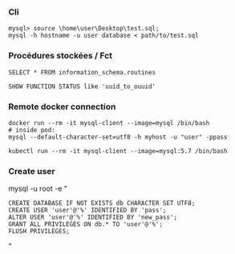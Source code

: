 ### Cli

```
mysql> source \home\user\Desktop\test.sql;
mysql -h hostname -u user database < path/to/test.sql
```

### Procédures stockées / Fct

```
SELECT * FROM information_schema.routines

SHOW FUNCTION STATUS like 'uuid_to_ouuid'
```

### Remote docker connection

```
docker run --rm -it mysql-client --image=mysql /bin/bash
# inside pod:
mysql --default-character-set=utf8 -h myhost -u "user" -ppass
```

```
kubectl run --rm -it mysql-client --image=mysql:5.7 /bin/bash
```

### Create user

mysql -u root -e "
```
CREATE DATABASE IF NOT EXISTS db CHARACTER SET UTF8;
CREATE USER 'user'@'%' IDENTIFIED BY 'pass';
ALTER USER 'user'@'%' IDENTIFIED BY 'new_pass';
GRANT ALL PRIVILEGES ON db.* TO 'user'@'%';
FLUSH PRIVILEGES;
```
"
